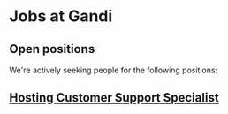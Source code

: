 # Jobs at Gandi

## Open positions

We're actively seeking people for the following positions:

## [Hosting Customer Support Specialist](hosting-support-specialist.md)
